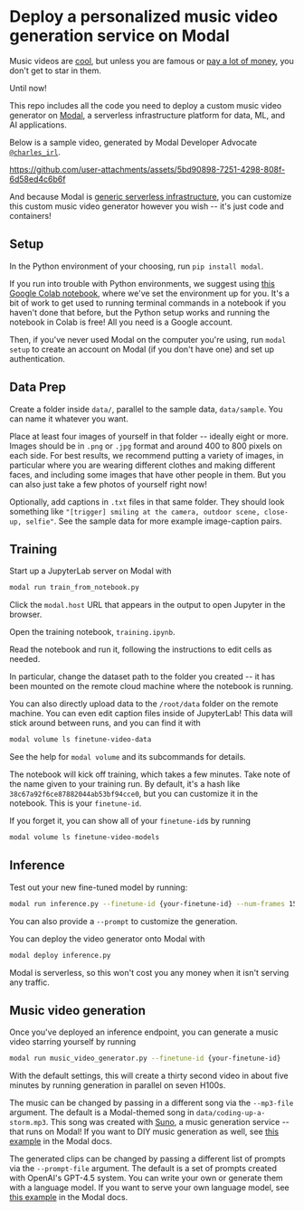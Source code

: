 # Deploy a personalized music video generation service on Modal

Music videos are [cool](https://youtu.be/Cye-1RP5jso),
but unless you are famous or
[pay a lot of money](https://youtu.be/kfVsfOSbJY0),
you don't get to star in them.

Until now!

This repo includes all the code you need to deploy a custom
music video generator on [Modal](https://modal.com),
a serverless infrastructure platform for data, ML, and AI applications.

Below is a sample video, generated by Modal Developer Advocate
[`@charles_irl`](https://twitter.com/charles_irl).

https://github.com/user-attachments/assets/5bd90898-7251-4298-808f-6d58ed4c6b6f

And because Modal is
[generic serverless infrastructure](https://twitter.com/charles_irl/status/1819438860771663923),
you can customize this custom music video generator however you wish --
it's just code and containers!

## Setup

In the Python environment of your choosing,
run `pip install modal`.

If you run into trouble with Python environments,
we suggest using
[this Google Colab notebook](https://colab.research.google.com/github/charlesfrye/video-finetuning/blob/main/notebooks/self_contained.ipynb),
where we've set the environment up for you.
It's a bit of work to get used to running terminal commands in a notebook
if you haven't done that before, but the Python setup works and running the notebook in Colab is free!
All you need is a Google account.

Then, if you've never used Modal on the computer you're using,
run `modal setup` to create an account on Modal (if you don't have one)
and set up authentication.

## Data Prep

Create a folder inside `data/`, parallel to the sample data, `data/sample`.
You can name it whatever you want.

Place at least four images of yourself in that folder --
ideally eight or more.
Images should be in `.png` or `.jpg` format
and around 400 to 800 pixels on each side.
For best results, we recommend putting a variety of images,
in particular where you are wearing different clothes and making different faces,
and including some images that have other people in them.
But you can also just take a few photos of yourself right now!

Optionally, add captions in `.txt` files in that same folder.
They should look something like
`"[trigger] smiling at the camera, outdoor scene, close-up, selfie"`.
See the sample data for more example image-caption pairs.

## Training

Start up a JupyterLab server on Modal with

```bash
modal run train_from_notebook.py
```

Click the `modal.host` URL that appears in the output
to open Jupyter in the browser.

Open the training notebook, `training.ipynb`.

Read the notebook and run it, following the instructions to edit cells as needed.

In particular, change the dataset path to the folder you created --
it has been mounted on the remote cloud machine where the notebook is running.

You can also directly upload data to the `/root/data` folder on the remote machine.
You can even edit caption files inside of JupyterLab!
This data will stick around between runs, and you can find it with

```bash
modal volume ls finetune-video-data
```

See the help for `modal volume` and its subcommands for details.

The notebook will kick off training, which takes a few minutes.
Take note of the name given to your training run.
By default, it's a hash like `38c67a92f6ce87882044ab53bf94cce0`,
but you can customize it in the notebook.
This is your `finetune-id`.

If you forget it, you can show all of your `finetune-id`s
by running

```bash
modal volume ls finetune-video-models
```

## Inference

Test out your new fine-tuned model by running:

```bash
modal run inference.py --finetune-id {your-finetune-id} --num-frames 15
```

You can also provide a `--prompt` to customize the generation.

You can deploy the video generator onto Modal with

```bash
modal deploy inference.py
```

Modal is serverless, so this won't cost you any money when it isn't serving any traffic.

## Music video generation

Once you've deployed an inference endpoint,
you can generate a music video starring yourself by running

```bash
modal run music_video_generator.py --finetune-id {your-finetune-id}
```

With the default settings, this will create a thirty second video in about five minutes
by running generation in parallel on seven H100s.

The music can be changed by passing in a different song via the `--mp3-file` argument.
The default is a Modal-themed song in `data/coding-up-a-storm.mp3`.
This song was created with [Suno](https://suno.com),
a music generation service -- that runs on Modal!
If you want to DIY music generation as well,
see [this example](https://modal.com/docs/examples/musicgen)
in the Modal docs.

The generated clips can be changed by passing a different list of prompts via the `--prompt-file` argument.
The default is a set of prompts created with OpenAI's GPT-4.5 system.
You can write your own or generate them with a language model.
If you want to serve your own language model,
see [this example](https://modal.com/docs/examples/vllm_inference)
in the Modal docs.
